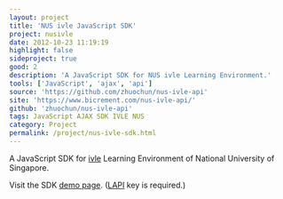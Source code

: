 ```yaml
---
layout: project
title: 'NUS ivle JavaScript SDK'
project: nusivle
date: 2012-10-23 11:19:19
highlight: false
sideproject: true
good: 2
description: 'A JavaScript SDK for NUS ivle Learning Environment.'
tools: ['JavaScript', 'ajax', 'api']
source: 'https://github.com/zhuochun/nus-ivle-api'
site: 'https://www.bicrement.com/nus-ivle-api/'
github: 'zhuochun/nus-ivle-api'
tags: JavaScript AJAX SDK IVLE NUS
category: Project
permalink: /project/nus-ivle-sdk.html
---
```


A JavaScript SDK for [ivle](https://ivle.nus.edu.sg/) Learning Environment of
National University of Singapore.

Visit the SDK [demo page](https://www.bicrement.com/nus-ivle-api/).
([LAPI](https://ivle.nus.edu.sg/LAPI/default.aspx) key is required.)
